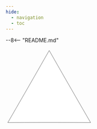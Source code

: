 ```yaml
---
hide:
  - navigation
  - toc
---
```

--8<-- "README.md"

<?xml version="1.0" encoding="utf-8" ?>
  <svg baseProfile="full" height="200" version="1.1" width="231" xmlns="http://www.w3.org/2000/svg" xmlns:ev="http://www.w3.org/2001/xml-events" xmlns:xlink="http://www.w3.org/1999/xlink">

  <g style="fill:rgb(256.0 256.0 256.0);stroke:rgb(0.0 0.0 0.0);stroke-width:0.6000000000000001;fill-opacity:1.0">
  <path d="M 5.50 195.24 C 20.16 195.18 34.82 195.13 49.49 195.10 C 64.15 195.06 78.81 195.04 93.48 195.03 C 108.14 195.02 122.80 195.02 137.46 195.03 C 152.13 195.04 166.79 195.06 181.45 195.10 C 196.12 195.13 210.78 195.18 225.44 195.24 C 218.06 182.57 210.69 169.89 203.33 157.21 C 195.96 144.53 188.61 131.85 181.27 119.15 C 173.93 106.46 166.60 93.76 159.28 81.06 C 151.95 68.35 144.64 55.64 137.34 42.93 C 130.04 30.21 122.75 17.49 115.47 4.76 C 108.19 17.49 100.90 30.21 93.60 42.93 C 86.30 55.64 78.99 68.35 71.66 81.06 C 64.34 93.76 57.01 106.46 49.67 119.15 C 42.33 131.85 34.98 144.53 27.61 157.21 C 20.25 169.89 12.88 182.57 5.50 195.24 Z" />
  </g></svg>
